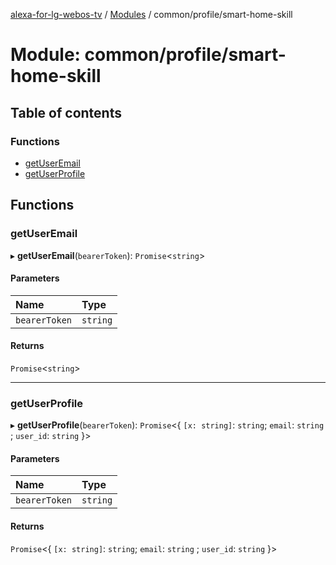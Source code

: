 [alexa-for-lg-webos-tv](../README.md) / [Modules](../modules.md) / common/profile/smart-home-skill

# Module: common/profile/smart-home-skill

## Table of contents

### Functions

- [getUserEmail](common_profile_smart_home_skill.md#getuseremail)
- [getUserProfile](common_profile_smart_home_skill.md#getuserprofile)

## Functions

### getUserEmail

▸ **getUserEmail**(`bearerToken`): `Promise`\<`string`\>

#### Parameters

| Name | Type |
| :------ | :------ |
| `bearerToken` | `string` |

#### Returns

`Promise`\<`string`\>

___

### getUserProfile

▸ **getUserProfile**(`bearerToken`): `Promise`\<\{ `[x: string]`: `string`; `email`: `string` ; `user_id`: `string`  }\>

#### Parameters

| Name | Type |
| :------ | :------ |
| `bearerToken` | `string` |

#### Returns

`Promise`\<\{ `[x: string]`: `string`; `email`: `string` ; `user_id`: `string`  }\>
